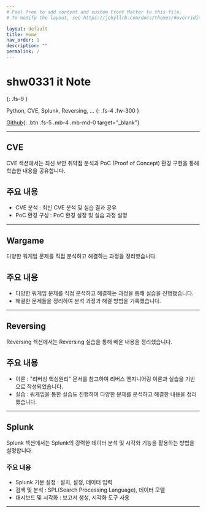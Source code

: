 ```yaml
---
# Feel free to add content and custom Front Matter to this file.
# To modify the layout, see https://jekyllrb.com/docs/themes/#overriding-theme-defaults

layout: default
title: Home
nav_order: 1
description: ""
permalink: /
---
```


# shw0331 it Note  
{: .fs-9 }

Python, CVE, Splunk, Reversing, ...
{: .fs-4 .fw-300 }

[Github][Github]{: .btn .fs-5 .mb-4 .mb-md-0 target="_blank"}

---

## CVE
CVE 섹션에서는 최신 보안 취약점 분석과 PoC (Proof of Concept) 환경 구현을 통해 학습한 내용을 공유합니다.

## 주요 내용
- CVE 분석 : 최신 CVE 분석 및 실습 결과 공유
- PoC 환경 구성 : PoC 환경 설정 및 실습 과정 설명

---

## Wargame
다양한 워게임 문제를 직접 분석하고 해결하는 과정을 정리했습니다.

## 주요 내용
- 다양한 워게임 문제를 직접 분석하고 해결하는 과정을 통해 실습을 진행했습니다.
- 해결한 문제들을 정리하여 분석 과정과 해결 방법을 기록했습니다.

---

## Reversing
Reversing 섹션에서는 Reversing 실습을 통해 배운 내용을 정리했습니다.

## 주요 내용
- 이론 : "리버싱 핵심원리" 문서를 참고하여 리버스 엔지니어링 이론과 실습을 기반으로 작성되었습니다.
- 실습 : 워게임을 통한 실습도 진행하여 다양한 문제를 분석하고 해결한 내용을 정리했습니다.
---

## Splunk
Splunk 섹션에서는 Splunk의 강력한 데이터 분석 및 시각화 기능을 활용하는 방법을 설명합니다.

### 주요 내용
- Splunk 기본 설정 : 설치, 설정, 데이터 입력
- 검색 및 분석 : SPL(Search Processing Language), 데이터 모델
- 대시보드 및 시각화 : 보고서 생성, 시각화 도구 사용

--- 

[Github]: https://github.com/SHW0331